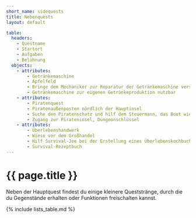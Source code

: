 ```yaml
---
short_name: sidequests
title: Nebenquests
layout: default

table:
  headers:
    - Questname
    - Startort
    - Aufgaben
    - Belohnung
  objects:
    - attributes:
        - Getränkemaschine
        - Apfelfeld
        - Bringe dem Mechaniker zur Reparatur der Getränkemaschine verschiedene Materialien.
        - Getränkemaschine zur eigenen Getränkeproduktion nutzbar
    - attributes:
        - Piratenquest
        - Piratenaußenposten nördlich der Hauptinsel
        - Suche den Piratenschatz und hilf dem Steuermann, das Boot wieder einsatzfähig zu bekommen.
        - Zugang zur Pirateninsel, Dungeonschlüssel
    - attributes:
        - Überlebenshandwerk
        - Wiese vor dem Großhandel
        - Hilf Survival-Joe bei der Erstellung eines Überlebenskochbuches.
        - Survival-Rezeptbuch
---
```

# {{ page.title }}

Neben der Hauptquest findest du einige kleinere Queststränge, durch die du Gegenstände erhalten oder Funktionen freischalten kannst.

{% include lists_table.md %}
